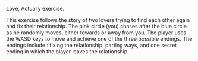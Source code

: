 Love, Actually exercise.

This exercise follows the story of two lovers trying to find each other again and fix their relationship. The pink circle (you) chases after the blue circle as he randomly moves, either towards or away from you. The player uses the WASD keys to move and achieve one of the three possible endings. The endings include : fixing the relationship, parting ways, and one secret ending in which the player leaves the relationship. 